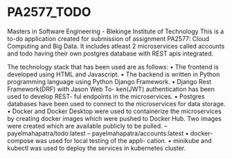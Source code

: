 # PA2577_TODO
Masters in Software Engineering - Blekinge Institute of Technology
This is a to-do application created for submission of assignment PA2577: Cloud Computing and Big Data.
It includes atleast 2 microservices called accounts and todo having their own postgres database with REST apis integrated.

The technology stack that has been used are as follows:
• The frontend is developed using HTML and Javascript.
• The backend is written in Python programming language
using Python Django Framework.
• Django Rest Framework(DRF) with Jason Web To-
ken(JWT) authentication has been used to develop REST-
ful endpoints in the microservices.
• Postgres databases have been used to connect to the
microservices for data storage.
• Docker and Docker Desktop were used to containerize
the microservices by creating docker images which were
pushed to Docker Hub. Two images were created which
are available publicly to be pulled.
– payelmahapatra/todo:latest
– payelmahapatra/accounts:latest
• docker-compose was used for local testing of the appli-
cation.
• minikube and kubectl was used to deploy the services in
kubernetes cluster.
